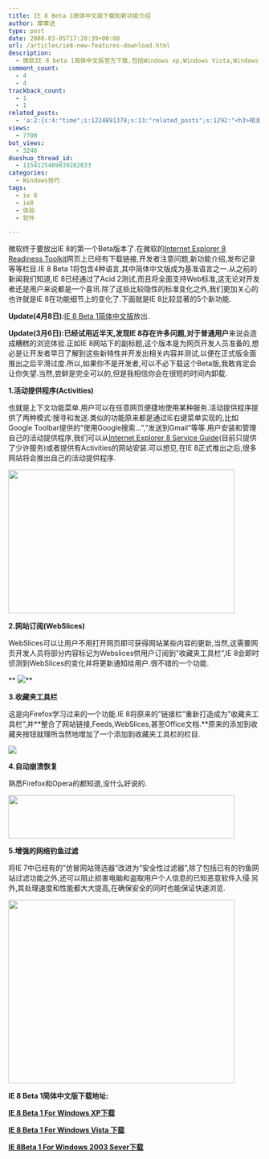 ```yaml
---
title: IE 8 Beta 1简体中文版下载和新功能介绍
author: 摩摩诘
type: post
date: 2008-03-05T17:20:39+00:00
url: /articles/ie8-new-features-download.html
description:
  - 微软IE 8 beta 1简体中文版官方下载,包括Windows xp,Windows Vista,Windows 2003和Windows 2008各个版本的下载.IE 8除了通过通过了Acid 2测试,而且将全面支持Web标准之外,为最终用户提供的新功能也不少,下面是IE 8比较显著的5个最新功能.
comment_count:
  - 4
  - 4
trackback_count:
  - 1
  - 1
related_posts:
  - 'a:2:{s:4:"time";i:1224891378;s:13:"related_posts";s:1292:"<h3>相关日志</h3><ul class="related_post"><li><a href="http://www.digglife.cn/articles/first-look-of-firefox3b3.html" title="Firefox 3 Beta 3新特性体验">Firefox 3 Beta 3新特性体验</a></li><li><a href="http://www.digglife.cn/articles/custom-windows-interface-tools.html" title="9个工具打造焕然一新的Windows界面">9个工具打造焕然一新的Windows界面</a></li><li><a href="http://www.digglife.cn/articles/convert-powerpoint-flash.html" title="免费将Powerpoint转换为Flash">免费将Powerpoint转换为Flash</a></li><li><a href="http://www.digglife.cn/articles/firefox3rc1-download-improvements.html" title="Firefox 3 RC1发布,绿色便携版下载">Firefox 3 RC1发布,绿色便携版下载</a></li><li><a href="http://www.digglife.cn/articles/alternative-for-windows-live-writer-juziyue.html" title="菊子曰博客离线编辑器Alpha 3 SP1评测">菊子曰博客离线编辑器Alpha 3 SP1评测</a></li><li><a href="http://www.digglife.cn/articles/air-applications-for-bloggers.html" title="适合博客使用的7个Adobe AIR程序">适合博客使用的7个Adobe AIR程序</a></li><li><a href="http://www.digglife.cn/articles/starburn.html" title="免费刻录软件Starbun,不仅仅是刻录">免费刻录软件Starbun,不仅仅是刻录</a></li></ul>";}'
views:
  - 7700
bot_views:
  - 3246
duoshuo_thread_id:
  - 1154125469839262033
categories:
  - Windows技巧
tags:
  - ie 8
  - ie8
  - 体验
  - 软件

---
```

微软终于要放出IE 8的第一个Beta版本了.在微软的<a href="http://www.microsoft.com/windows/products/winfamily/ie/ie8/readiness/default.htm" target="_blank" title="Internet Explorer 8 Readiness Toolkit">Internet Explorer 8 Readiness Toolkit</a>网页上已经有下载链接,开发者注意问题,新功能介绍,发布记录等等栏目.IE 8 Beta 1将包含4种语言,其中简体中文版成为基准语言之一.从之前的新闻我们知道,IE 8已经通过了Acid 2测试,而且将全面支持Web标准,这无论对开发者还是用户来说都是一个喜讯.除了这些比较隐性的标准变化之外,我们更加关心的也许就是IE 8在功能细节上的变化了.下面就是IE 8比较显著的5个新功能.

**Update(4月8日):**<a href="http://www.microsoft.com/china/windows/products/winfamily/ie/ie8/getitnow.mspx" target="_blank" title="IE 8 Beta 1简体中文版">IE 8 Beta 1简体中文版</a>放出.

**Update(3月6日):**已经试用近半天,发现IE 8存在许多问题,对于**普通用户**来说会造成糟糕的浏览体验.正如IE 8网站下的副标题,这个版本是为网页开发人员准备的,想必是让开发者早日了解到这些新特性并开发出相关内容并测试,以便在正式版全面推出之后平滑过度.所以,如果你不是开发者,可以不必下载这个Beta版,我敢肯定会让你失望.当然,尝鲜是完全可以的,但是我相信你会在很短的时间内卸载.

<!--more-->


  
**1.活动提供程序(Activities)**

也就是上下文功能菜单.用户可以在任意网页便捷地使用某种服务.活动提供程序提供了两种模式:搜寻和发送.类似的功能原来都是通过IE右键菜单实现的,比如Google Toolbar提供的&#8221;使用Google搜索&#8230;&#8221;,&#8221;发送到Gmail&#8221;等等.用户安装和管理自己的活动提供程序,我们可以从[Internet Explorer 8 Service Guide][1](目前只提供了少许服务)或者提供有Activities的网站安装.可以想见,在IE 8正式推出之后,很多网站将会推出自己的活动提供程序.

<img src="http://digglife.qiniudn.com/qiniu/2467/image/f3764af1b176bd2a75f60c18b354f435.jpg" height="286" width="450" />

**2.网站订阅(WebSlices)**

WebSlices可以让用户不用打开网页即可获得网站某些内容的更新,当然,这需要网页开发人员将部分内容标记为Webslices供用户订阅到&#8221;收藏夹工具栏&#8221;,IE 8会即时侦测到WebSlices的变化并将更新通知给用户.很不错的一个功能.

** ![][2]**

**3.收藏夹工具栏**

这是向Firefox学习过来的一个功能.IE 8将原来的&#8221;链接栏&#8221;重新打造成为&#8221;收藏夹工具栏&#8221;,并**整合了网站链接,Feeds,WebSlices,甚至Office文档.**原来的添加到收藏夹按钮就理所当然地增加了一个添加到收藏夹工具栏的栏目.

![][3]

**4.自动崩溃恢复**

熟悉Firefox和Opera的都知道,没什么好说的.

<img src="http://digglife.qiniudn.com/qiniu/2467/image/e66d33ca13f988e08941003ac367d897.jpg" height="86" width="450" />

**5.增强的网络钓鱼过滤**

将IE 7中已经有的&#8221;仿冒网站筛选器&#8221;改进为&#8221;安全性过滤器&#8221;,除了包括已有的钓鱼网站过滤功能之外,还可以阻止损害电脑和盗取用户个人信息的已知恶意软件入侵.另外,其处理速度和性能都大大提高,在确保安全的同时也能保证快速浏览.

<img src="http://digglife.qiniudn.com/qiniu/2467/image/323ba500a374e29023a79db14b8a0257.jpg" height="365" width="450" />

**IE 8 Beta 1简体中文版下载地址:**

**[IE 8 Beta 1 For Windows XP下载][4]**

**[IE 8 Beta 1 For Windows Vista 下载][5]**

<a href="http://download.microsoft.com/download/a/2/8/a280b20e-7e03-467e-909a-da390e726262/IE8-WindowsServer2003-x86-CHS.exe" target="_blank" title="IE 8Beta 1 For Windows 2003 Sever下载"><strong>IE 8Beta 1 For Windows 2003 Sever下载</strong></a>

 [1]: http://go.microsoft.com/fwlink/?LinkID=99193
 [2]: http://digglife.qiniudn.com/qiniu/2467/image/499259d75eabd0700408bbacebc99093.jpg
 [3]: http://digglife.qiniudn.com/qiniu/2467/image/4692c81a2d7d6ac98c71769ec7498b53.jpg
 [4]: http://download.microsoft.com/download/7/a/4/7a4b44ff-1e97-40fe-af08-33a819ccea77/IE8-WindowsXP-x86-CHS.exe "IE 8 Beta 1 For Windows XP下载"
 [5]: http://download.microsoft.com/download/1/6/6/1660dc85-4958-4b32-84ec-0c3be6b235c8/IE8-WindowsVista-x86-CHS.exe "IE 8 Beta 1 For Windows Vista下载"